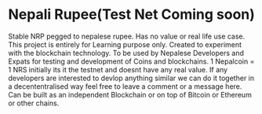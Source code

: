 # Nepali Rupee(Test Net Coming soon)
Stable NRP pegged to nepalese rupee. Has no value or real life use case. This project is entirely for Learning purpose only.
Created to experiment with the blockchain technology.
To be used by Nepalese Developers and Expats for testing and development of Coins and blockchains.
1 Nepalcoin = 1 NRS
initially its it the testnet and doesnt have any real value.
If any developers are interested to devlop anything similar we can do it together in a decententralised way feel free to leave a comment or a message here.
Can be built as an independent Blockchain or on top of Bitcoin or Ethereum or other chains.
